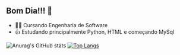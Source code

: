 ## Bom Dia!!! 👋

-  👨‍🎓 Cursando Engenharia de Software
- 👍 Estudando principalmente Python, HTML e começando MySql
  
![Anurag's GitHub stats](https://github-readme-stats.vercel.app/api?username=Luis-Impieri&show_icons=true&theme=neon)
[![Top Langs](https://github-readme-stats.vercel.app/api/top-langs/?username=Luis-Impieri&layout=donut)](https://github.com/anuraghazra/github-readme-stats)

